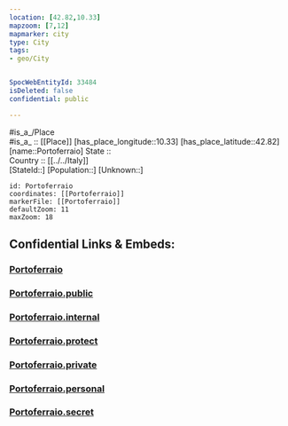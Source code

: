 ```yaml
---
location: [42.82,10.33] 
mapzoom: [7,12] 
mapmarker: city 
type: City
tags:
- geo/City


SpocWebEntityId: 33484
isDeleted: false
confidential: public

---
```

#is_a_/Place  
#is_a_ :: [[Place]] 
[has_place_longitude::10.33] 
[has_place_latitude::42.82] 
[name::Portoferraio] 
State ::  
Country :: [[../../Italy]]  
[StateId::] 
[Population::] 
[Unknown::] 


```leaflet
id: Portoferraio
coordinates: [[Portoferraio]] 
markerFile: [[Portoferraio]] 
defaultZoom: 11 
maxZoom: 18
```


## Confidential Links & Embeds: 

### [Portoferraio](/_Standards/Earth/Continent/Europe/Europe~South/Italy/City/Portoferraio.md) 

### [Portoferraio.public](/_public/Earth/Continent/Europe/Europe~South/Italy/City/Portoferraio.public.md) 

### [Portoferraio.internal](/_internal/Earth/Continent/Europe/Europe~South/Italy/City/Portoferraio.internal.md) 

### [Portoferraio.protect](/_protect/Earth/Continent/Europe/Europe~South/Italy/City/Portoferraio.protect.md) 

### [Portoferraio.private](/_private/Earth/Continent/Europe/Europe~South/Italy/City/Portoferraio.private.md) 

### [Portoferraio.personal](/_personal/Earth/Continent/Europe/Europe~South/Italy/City/Portoferraio.personal.md) 

### [Portoferraio.secret](/_secret/Earth/Continent/Europe/Europe~South/Italy/City/Portoferraio.secret.md)

